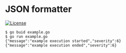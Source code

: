 # JSON formatter

[![License](https://img.shields.io/badge/license-Apache%20License%202.0-blue.svg?style=flat)](https://raw.githubusercontent.com/steenzout/go-log/master/LICENSE)

```
$ go buid example.go
$ go run example.go
{"message":"example execution started","severity":6}
{"message":"example execution ended","severity":6}
```
